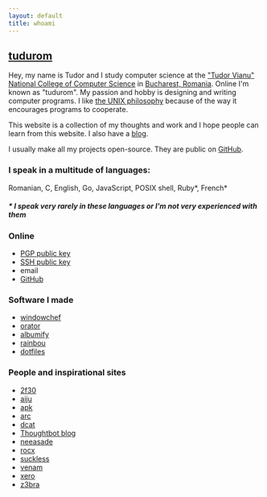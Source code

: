 ```yaml
---
layout: default
title: whoami
---
```


[tudurom](https://www.youtube.com/watch?v=U5u-X4bocr4)
-------

Hey, my name is Tudor and I study computer science at the
["Tudor Vianu" National College of Computer Science](https://en.wikipedia.org/wiki/Tudor_Vianu_National_College_of_Computer_Science)
in [Bucharest, Romania](https://en.wikipedia.org/wiki/Bucharest). Online I'm known as "tudurom".
My passion and hobby is designing and writing computer programs. I like [the UNIX
philosophy](https://en.wikipedia.org/wiki/Unix_philosophy) because of the way it
encourages programs to cooperate.

This website is a collection of my thoughts and work and I hope people can learn
from this website. I also have a [blog](/blog).

I usually make all my projects open-source. They are public on
[GitHub](https://github.com/tudurom/).

### I speak in a multitude of languages:

Romanian, C, English, Go, JavaScript, POSIX shell, Ruby\*, French\*

##### \* I speak very rarely in these languages or I'm not very experienced with them

### Online

* [PGP public key](/pgp.pub)
* [SSH public key](/ssh.pub)
* <span class="fakelink" onclick="this.innerHTML = atob('PGEgaHJlZj0ibWFpbHRvOnR1ZHVyb21AZ21haWwuY29tIj50dWR1cm9tQGdtYWlsLmNvbTwvYT4K')">email</span>
* [GitHub](https://github.com/tudurom)

### Software I made

* [windowchef](https://github.com/tudurom/windowchef/)
* [orator](https://github.com/tudurom/orator/)
* [albumify](https://github.com/gnotclub/albumify-next/)
* [rainbou](https://github.com/tudurom/rainbou/)
* [dotfiles](https://github.com/tudurom/dotfiles/)

### People and inspirational sites

<div id="people"></div>

* [2f30](http://2f30.org/)
* [aiju](http://aiju.de/)
* [apk](https://pluvi.us/)
* [arc](http://arcetera.moe/)
* [dcat](https://lyngvaer.no/)
* [Thoughtbot blog](https://robots.thoughtbot.com/)
* [neeasade](http://neeasade.net/)
* [rocx](http://rocx.rocks/)
* [suckless](http://suckless.org/)
* [venam](https://venam.nixers.net/blog/)
* [xero](http:s//xero.nu/)
* [z3bra](https://z3bra.org/)
